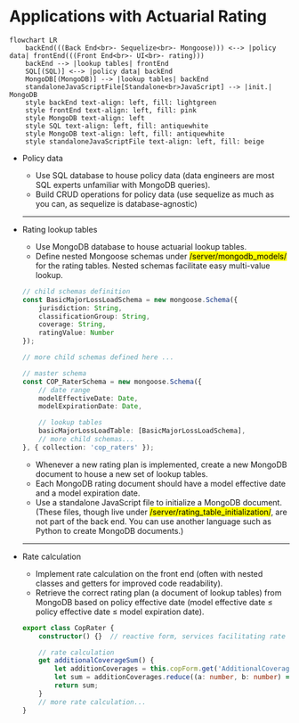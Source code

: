 # Applications with Actuarial Rating

```mermaid
flowchart LR
	backEnd(((Back End<br>- Sequelize<br>- Mongoose))) <--> |policy data| frontEnd(((Front End<br>- UI<br>- rating)))
	backEnd --> |lookup tables| frontEnd
	SQL[(SQL)] <--> |policy data| backEnd
	MongoDB[(MongoDB)] --> |lookup tables| backEnd
	standaloneJavaScriptFile[Standalone<br>JavaScript] --> |init.| MongoDB
	style backEnd text-align: left, fill: lightgreen
	style frontEnd text-align: left, fill: pink
	style MongoDB text-align: left
	style SQL text-align: left, fill: antiquewhite
	style MongoDB text-align: left, fill: antiquewhite
	style standaloneJavaScriptFile text-align: left, fill: beige
```

- Policy data
	- Use SQL database to house policy data (data engineers are most SQL experts unfamiliar with MongoDB queries).
	- Build CRUD operations for policy data (use sequelize as much as you can, as sequelize is database-agnostic)
	___
- Rating lookup tables
	- Use MongoDB database to house actuarial lookup tables.
	- Define nested Mongoose schemas under <mark>/server/mongodb_models/</mark> for the rating tables. Nested schemas facilitate easy multi-value lookup.

	```typescript
	// child schemas definition
	const BasicMajorLossLoadSchema = new mongoose.Schema({
		jurisdiction: String,
		classificationGroup: String,
		coverage: String,
		ratingValue: Number
	});
	
	// more child schemas defined here ...

	// master schema
	const COP_RaterSchema = new mongoose.Schema({
		// date range
		modelEffectiveDate: Date,
		modelExpirationDate: Date,

		// lookup tables
		basicMajorLossLoadTable: [BasicMajorLossLoadSchema],
		// more child schemas...
	}, { collection: 'cop_raters' });
	```
	- Whenever a new rating plan is implemented, create a new MongoDB document to house a new set of lookup tables.
	- Each MongoDB rating document should have a model effective date and a model expiration date.
	- Use a standalone JavaScript file to initialize a MongoDB document. (These files, though live under <mark>/server/rating_table_initialization/</mark>, are not part of the back end. You can use another language such as Python to create MongoDB documents.)
	___
- Rate calculation 
	- Implement rate calculation on the front end (often with nested classes and getters for improved code readability).
	- Retrieve the correct rating plan (a document of lookup tables) from MongoDB based on policy effective date (model effective date &leq; policy effective date &leq; model expiration date).
	```typescript
	export class CopRater {
		constructor() {}  // reactive form, services facilitating rate calculation and services for APIs (to get rating tables from a MongoDB database)

		// rate calculation
		get additionalCoverageSum() {
			let additionCoverages = this.copForm.get('AdditionalCoverages').value;
			let sum = additionCoverages.reduce((a: number, b: number) => { return a + Number(b['premiumAmount']); }, 0);
			return sum;
		}
		// more rate calculation...
	}
	```
